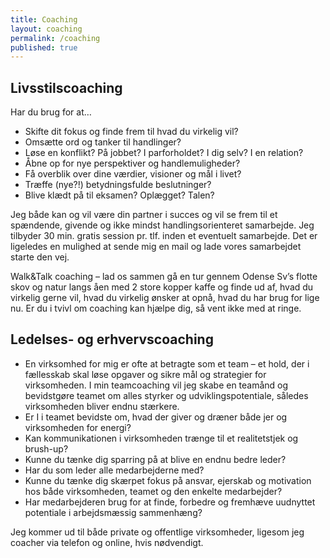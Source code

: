 ```yaml
---
title: Coaching
layout: coaching
permalink: /coaching
published: true
---
```

## Livsstilscoaching

Har du brug for at…

* Skifte dit fokus og finde frem til hvad du virkelig vil?
* Omsætte ord og tanker til handlinger?
* Løse en konflikt? På jobbet? I parforholdet? I dig selv? I en relation?
* Åbne op for nye perspektiver og handlemuligheder? 
* Få overblik over dine værdier, visioner og mål i livet? 
* Træffe (nye?!) betydningsfulde beslutninger?
* Blive klædt på til eksamen? Oplægget? Talen? 

Jeg både kan og vil være din partner i succes og vil se frem til et spændende, givende og ikke mindst handlingsorienteret samarbejde. Jeg tilbyder 30 min. gratis session pr. tlf. inden et eventuelt samarbejde. Det er ligeledes en mulighed at sende mig en mail og lade vores samarbejdet starte den vej.

Walk&Talk coaching – lad os sammen gå en tur gennem Odense Sv’s flotte skov og natur langs åen med 2 store kopper kaffe og finde ud af, hvad du virkelig gerne vil, hvad du virkelig ønsker at opnå, hvad du har brug for lige nu. Er du i tvivl om coaching kan hjælpe dig, så vent ikke med at ringe.

## **Ledelses- og erhvervscoaching**

* En virksomhed for mig er ofte at betragte som et team – et hold, der i fællesskab skal løse opgaver og sikre mål og strategier for virksomheden. I min teamcoaching vil jeg skabe en teamånd og bevidstgøre teamet om alles styrker og udviklingspotentiale, således virksomheden bliver endnu stærkere.
* Er I i teamet bevidste om, hvad der giver og dræner både jer og virksomheden for energi?
* Kan kommunikationen i virksomheden trænge til et realitetstjek og brush-up?
* Kunne du tænke dig sparring på at blive en endnu bedre leder?
* Har du som leder alle medarbejderne med?
* Kunne du tænke dig skærpet fokus på ansvar, ejerskab og motivation hos både virksomheden, teamet og den enkelte medarbejder?
* Har medarbejderen brug for at finde, forbedre og fremhæve uudnyttet potentiale i arbejdsmæssig sammenhæng?

Jeg kommer ud til både private og offentlige virksomheder, ligesom jeg coacher via telefon og online, hvis nødvendigt.